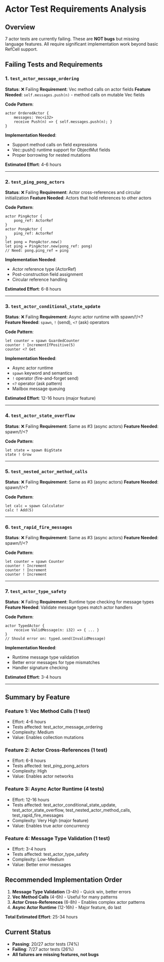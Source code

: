 # Actor Test Requirements Analysis

## Overview
7 actor tests are currently failing. These are **NOT bugs** but missing language features.
All require significant implementation work beyond basic RefCell support.

## Failing Tests and Requirements

### 1. `test_actor_message_ordering`
**Status**: ❌ Failing
**Requirement**: Vec method calls on actor fields
**Feature Needed**: `self.messages.push(n)` - method calls on mutable Vec fields

**Code Pattern**:
```ruchy
actor OrderedActor {
    messages: Vec<i32>
    receive Push(n) => { self.messages.push(n); }
}
```

**Implementation Needed**:
- Support method calls on field expressions
- Vec::push() runtime support for ObjectMut fields
- Proper borrowing for nested mutations

**Estimated Effort**: 4-6 hours

---

### 2. `test_ping_pong_actors`
**Status**: ❌ Failing
**Requirement**: Actor cross-references and circular initialization
**Feature Needed**: Actors that hold references to other actors

**Code Pattern**:
```ruchy
actor PingActor {
    pong_ref: ActorRef
}
actor PongActor {
    ping_ref: ActorRef
}
let pong = PongActor.new()
let ping = PingActor.new(pong_ref: pong)
// Need: pong.ping_ref = ping
```

**Implementation Needed**:
- Actor reference type (ActorRef)
- Post-construction field assignment
- Circular reference handling

**Estimated Effort**: 6-8 hours

---

### 3. `test_actor_conditional_state_update`
**Status**: ❌ Failing
**Requirement**: Async actor runtime with spawn/!/<?
**Feature Needed**: `spawn`, `!` (send), `<?` (ask) operators

**Code Pattern**:
```ruchy
let counter = spawn GuardedCounter
counter ! IncrementIfPositive(5)
counter <? Get
```

**Implementation Needed**:
- Async actor runtime
- `spawn` keyword and semantics
- `!` operator (fire-and-forget send)
- `<?` operator (ask pattern)
- Mailbox message queuing

**Estimated Effort**: 12-16 hours (major feature)

---

### 4. `test_actor_state_overflow`
**Status**: ❌ Failing
**Requirement**: Same as #3 (async actors)
**Feature Needed**: spawn/!/<?

**Code Pattern**:
```ruchy
let state = spawn BigState
state ! Grow
```

---

### 5. `test_nested_actor_method_calls`
**Status**: ❌ Failing
**Requirement**: Same as #3 (async actors)
**Feature Needed**: spawn/!/<?

**Code Pattern**:
```ruchy
let calc = spawn Calculator
calc ! Add(5)
```

---

### 6. `test_rapid_fire_messages`
**Status**: ❌ Failing
**Requirement**: Same as #3 (async actors)
**Feature Needed**: spawn/!/<?

**Code Pattern**:
```ruchy
let counter = spawn Counter
counter ! Increment
counter ! Increment
counter ! Increment
```

---

### 7. `test_actor_type_safety`
**Status**: ❌ Failing
**Requirement**: Runtime type checking for message types
**Feature Needed**: Validate message types match actor handlers

**Code Pattern**:
```ruchy
actor TypedActor {
    receive ValidMessage(n: i32) => { ... }
}
// Should error on: typed.send(InvalidMessage)
```

**Implementation Needed**:
- Runtime message type validation
- Better error messages for type mismatches
- Handler signature checking

**Estimated Effort**: 3-4 hours

---

## Summary by Feature

### Feature 1: Vec Method Calls (1 test)
- Effort: 4-6 hours
- Tests affected: test_actor_message_ordering
- Complexity: Medium
- Value: Enables collection mutations

### Feature 2: Actor Cross-References (1 test)
- Effort: 6-8 hours
- Tests affected: test_ping_pong_actors
- Complexity: High
- Value: Enables actor networks

### Feature 3: Async Actor Runtime (4 tests)
- Effort: 12-16 hours
- Tests affected: test_actor_conditional_state_update, test_actor_state_overflow,
                  test_nested_actor_method_calls, test_rapid_fire_messages
- Complexity: Very High (major feature)
- Value: Enables true actor concurrency

### Feature 4: Message Type Validation (1 test)
- Effort: 3-4 hours
- Tests affected: test_actor_type_safety
- Complexity: Low-Medium
- Value: Better error messages

## Recommended Implementation Order

1. **Message Type Validation** (3-4h) - Quick win, better errors
2. **Vec Method Calls** (4-6h) - Useful for many patterns
3. **Actor Cross-References** (6-8h) - Enables complex actor patterns
4. **Async Actor Runtime** (12-16h) - Major feature, do last

**Total Estimated Effort**: 25-34 hours

## Current Status
- **Passing**: 20/27 actor tests (74%)
- **Failing**: 7/27 actor tests (26%)
- **All failures are missing features, not bugs**